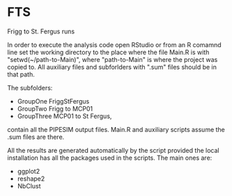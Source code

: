 # FTS
Frigg to St. Fergus runs

In order to execute the analysis code open RStudio or from an R comamnd line 
set the working directory to the place where the file Main.R is with "setwd(~/path-to-Main)",
where "path-to-Main" is where the project was copied to. All auxiliary files and subforlders
with ".sum" files should be in that path.

The subfolders:

  - GroupOne FriggStFergus
  - GroupTwo Frigg to MCP01
  - GroupThree MCP01 to St Fergus,
  
contain all the PIPESIM output files. Main.R and auxiliary scripts assume the .sum files are there.

All the results are generated automatically by the script provided the local installation has all the 
packages used in the scripts. The main ones are:

 - ggplot2
 - reshape2 
 - NbClust